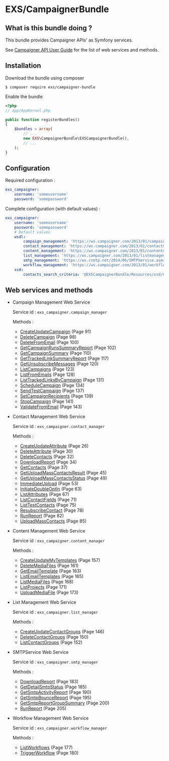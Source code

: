 # EXS/CampaignerBundle



## What is this bundle doing ?

This bundle provides Campaigner APIs' as Symfony services.

See [Campaigner API User Guide](docs/Campaigner-Elements-API-User-Guide.pdf) for the list of web services and methods. 

## Installation

Download the bundle using composer

```
$ composer require exs/campaigner-bundle
```

Enable the bundle

```php
<?php
// app/AppKernel.php

public function registerBundles()
{
    $bundles = array(
        // ...
        new EXS\CampaignerBundle\EXSCampaignerBundle(),
        // ...
    );
}
```

## Configuration

Required configuration :

```yml
exs_campaigner:
    username: 'someusername'
    password: 'somepassword'
```

Complete configuration (with default values) :

```yml
exs_campaigner:
    username: 'someusername'
    password: 'somepassword'
    # Default values
    wsdl:
        campaign_management: 'https://ws.campaigner.com/2013/01/campaignmanagement.asmx?WSDL'
        contact_management: 'https://ws.campaigner.com/2013/01/contactmanagement.asmx?WSDL'
        content_management: 'https://ws.campaigner.com/2013/01/contentmanagement.asmx?WSDL'
        list_management: 'https://ws.campaigner.com/2013/01/listmanagement.asmx?WSDL'
        smtp_management: 'https://ws.csmtp.net/2014/06/SMTPService.asmx?WSDL'
        workflow_management: 'https://ws.campaigner.com/2013/01/workflowmanagement.asmx?WSDL'
    xsd:
        contacts_search_criteria: '@EXSCampaignerBundle/Resources/xsd/ContactsSearchCriteria2.xsd'
```

## Web services and methods


* Campaign Management Web Service

  Service id : `exs_campaigner.campaign_manager`

  Methods :
  * [CreateUpdateCampaign](docs/Campaigner-Elements-API-User-Guide.pdf#page=91) (Page 91)
  * [DeleteCampaign](docs/Campaigner-Elements-API-User-Guide.pdf#page=98) (Page 98)
  * [DeleteFromEmail](docs/Campaigner-Elements-API-User-Guide.pdf#page=100) (Page 100)
  * [GetCampaignRunsSummaryReport](docs/Campaigner-Elements-API-User-Guide.pdf#page=102) (Page 102)
  * [GetCampaignSummary](docs/Campaigner-Elements-API-User-Guide.pdf#page=110) (Page 110)
  * [GetTrackedLinkSummaryReport](docs/Campaigner-Elements-API-User-Guide.pdf#page=117) (Page 117)
  * [GetUnsubscribeMessages](docs/Campaigner-Elements-API-User-Guide.pdf#page=120) (Page 120)
  * [ListCampaigns](docs/Campaigner-Elements-API-User-Guide.pdf#page=123) (Page 123)
  * [ListFromEmails](docs/Campaigner-Elements-API-User-Guide.pdf#page=128) (Page 128)
  * [ListTrackedLinksByCampaign](docs/Campaigner-Elements-API-User-Guide.pdf#page=131) (Page 131)
  * [ScheduleCampaign](docs/Campaigner-Elements-API-User-Guide.pdf#page=134) (Page 134)
  * [SendTestCampaign](docs/Campaigner-Elements-API-User-Guide.pdf#page=137) (Page 137)
  * [SetCampaignRecipients](docs/Campaigner-Elements-API-User-Guide.pdf#page=139) (Page 139)
  * [StopCampaign](docs/Campaigner-Elements-API-User-Guide.pdf#page=141) (Page 141)
  * [ValidateFromEmail](docs/Campaigner-Elements-API-User-Guide.pdf#page=143) (Page 143)


* Contact Management Web Service

  Service id : `exs_campaigner.contact_manager`

  Methods :
  * [CreateUpdateAttribute](docs/Campaigner-Elements-API-User-Guide.pdf#page=26) (Page 26)
  * [DeleteAttribute](docs/Campaigner-Elements-API-User-Guide.pdf#page=30) (Page 30)
  * [DeleteContacts](docs/Campaigner-Elements-API-User-Guide.pdf#page=32) (Page 32)
  * [DownloadReport](docs/Campaigner-Elements-API-User-Guide.pdf#page=34) (Page 34)
  * [GetContacts](docs/Campaigner-Elements-API-User-Guide.pdf#page=37) (Page 37)
  * [GetUploadMassContactsResult](docs/Campaigner-Elements-API-User-Guide.pdf#page=45) (Page 45)
  * [GetUploadMassContactsStatus](docs/Campaigner-Elements-API-User-Guide.pdf#page=49) (Page 49)
  * [ImmediateUpload](docs/Campaigner-Elements-API-User-Guide.pdf#page=53) (Page 53)
  * [InitiateDoubleOptIn](docs/Campaigner-Elements-API-User-Guide.pdf#page=63) (Page 63)
  * [ListAttributes](docs/Campaigner-Elements-API-User-Guide.pdf#page=67) (Page 67)
  * [ListContactFields](docs/Campaigner-Elements-API-User-Guide.pdf#page=71) (Page 71)
  * [ListTestContacts](docs/Campaigner-Elements-API-User-Guide.pdf#page=75) (Page 75)
  * [ResubscribeContact](docs/Campaigner-Elements-API-User-Guide.pdf#page=78) (Page 78)
  * [RunReport](docs/Campaigner-Elements-API-User-Guide.pdf#page=82) (Page 82)
  * [UploadMassContacts](docs/Campaigner-Elements-API-User-Guide.pdf#page=85) (Page 85)


* Content Management Web Service

  Service id : `exs_campaigner.content_manager`

  Methods :
  * [CreateUpdateMyTemplates](docs/Campaigner-Elements-API-User-Guide.pdf#page=157) (Page 157)
  * [DeleteMediaFiles](docs/Campaigner-Elements-API-User-Guide.pdf#page=161) (Page 161)
  * [GetEmailTemplate](docs/Campaigner-Elements-API-User-Guide.pdf#page=163) (Page 163)
  * [ListEmailTemplates](docs/Campaigner-Elements-API-User-Guide.pdf#page=165) (Page 165)
  * [ListMediaFiles](docs/Campaigner-Elements-API-User-Guide.pdf#page=168) (Page 168)
  * [ListProjects](docs/Campaigner-Elements-API-User-Guide.pdf#page=171) (Page 171)
  * [UploadMediaFile](docs/Campaigner-Elements-API-User-Guide.pdf#page=173) (Page 173)


* List Management Web Service

  Service id : `exs_campaigner.list_manager`

  Methods :
  * [CreateUpdateContactGroups](docs/Campaigner-Elements-API-User-Guide.pdf#page=146) (Page 146)
  * [DeleteContactGroups](docs/Campaigner-Elements-API-User-Guide.pdf#page=150) (Page 150)
  * [ListContactGroups](docs/Campaigner-Elements-API-User-Guide.pdf#page=152) (Page 152)


* SMTPService Web Service

  Service id : `exs_campaigner.smtp_manager`

  Methods :
  * [DownloadReport](docs/Campaigner-Elements-API-User-Guide.pdf#page=183) (Page 183)
  * [GetDetailSmtpStatus](docs/Campaigner-Elements-API-User-Guide.pdf#page=185) (Page 185)
  * [GetSmtpActivityReport](docs/Campaigner-Elements-API-User-Guide.pdf#page=190) (Page 190)
  * [GetSmtpBounceReport](docs/Campaigner-Elements-API-User-Guide.pdf#page=195) (Page 195)
  * [GetSmtpReportGroupSummary](docs/Campaigner-Elements-API-User-Guide.pdf#page=200) (Page 200)
  * [RunReport](docs/Campaigner-Elements-API-User-Guide.pdf#page=205) (Page 205)


* Workflow Management Web Service

  Service id : `exs_campaigner.workflow_manager`

  Methods :
  * [ListWorkflows](docs/Campaigner-Elements-API-User-Guide.pdf#page=177) (Page 177)
  * [TriggerWorkflow](docs/Campaigner-Elements-API-User-Guide.pdf#page=180) (Page 180)
